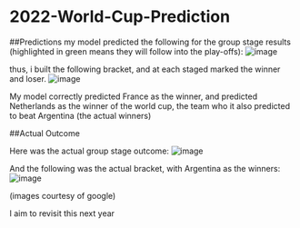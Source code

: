 # 2022-World-Cup-Prediction

 ##Predictions
 my model predicted the following for the group stage results (highlighted in green means they will follow into the play-offs):
 ![image](https://github.com/lwebbern/2022-World-Cup-Prediction/assets/107919998/baae5bca-ef93-463a-b194-2e410b4037e4)

thus, i built the following bracket, and at each staged marked the winner and loser.
![image](https://github.com/lwebbern/2022-World-Cup-Prediction/assets/107919998/99ccb73b-315e-4029-bd46-739c8b9f2034)

My model correctly predicted France as the winner, and predicted Netherlands as the winner of the world cup, the team who it also predicted to beat Argentina (the actual winners)

##Actual Outcome

Here was the actual group stage outcome:
![image](https://github.com/lwebbern/2022-World-Cup-Prediction/assets/107919998/082370ac-701d-4a23-8279-d4483ff878e9)


And the following was the actual bracket, with Argentina as the winners:
![image](https://github.com/lwebbern/2022-World-Cup-Prediction/assets/107919998/0a575a26-4d38-4883-abb2-2090a9fea754)

(images courtesy of google)

I aim to revisit this next year

